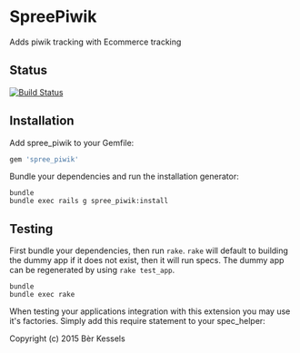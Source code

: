 SpreePiwik
==========

Adds piwik tracking with Ecommerce tracking

Status
------

[![Build Status](https://travis-ci.org/berkes/spree_piwik.svg?branch=develop)](https://travis-ci.org/berkes/spree_piwik)

Installation
------------

Add spree_piwik to your Gemfile:

```ruby
gem 'spree_piwik'
```

Bundle your dependencies and run the installation generator:

```shell
bundle
bundle exec rails g spree_piwik:install
```

Testing
-------

First bundle your dependencies, then run `rake`. `rake` will default to building the dummy app if it does not exist, then it will run specs. The dummy app can be regenerated by using `rake test_app`.

```shell
bundle
bundle exec rake
```

When testing your applications integration with this extension you may use it's factories.
Simply add this require statement to your spec_helper:

Copyright (c) 2015 Bèr Kessels
